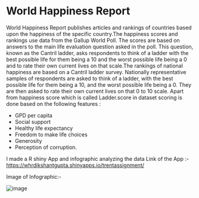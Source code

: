 # World Happiness Report

World Happiness Report publishes articles and rankings of countries based upon the happiness of the specific country.The happiness scores and rankings use data from the Gallup World Poll. The scores are based on answers to the main life evaluation question asked in the poll. This question, known as the Cantril ladder, asks respondents to think of a ladder with the best possible life for them being a 10 and the worst possible life being a 0 and to rate their own current lives on that scale.The rankings of national happiness are based on a Cantril ladder survey. Nationally representative samples of respondents are asked to think of a ladder, with the best possible life for them being a 10, and the worst possible life being a 0. They are then asked to rate their own current lives on that 0 to 10 scale. Apart from happiness score which is called Ladder.score in dataset scoring is done based on the following features :
* GPD per capita
* Social support
* Healthy life expectancy
* Freedom to make life choices
* Generosity
* Perception of corruption.

I made a R shiny App and infographic analyzing the data 
Link of the App :- https://whrdikshantgupta.shinyapps.io/trentassignment/

Image of Infographic:-


![image](https://user-images.githubusercontent.com/54064899/192968356-167acfe6-1d74-46ae-9f0e-fab1831038b3.png)

